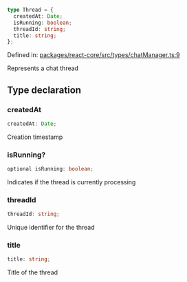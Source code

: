 ```ts
type Thread = {
  createdAt: Date;
  isRunning: boolean;
  threadId: string;
  title: string;
};
```

Defined in: [packages/react-core/src/types/chatManager.ts:9](https://github.com/thesysdev/crayon/blob/98ce97833eb11214d1a262c86636536d46fccc04/js/packages/react-core/src/types/chatManager.ts#L9)

Represents a chat thread

## Type declaration

### createdAt

```ts
createdAt: Date;
```

Creation timestamp

### isRunning?

```ts
optional isRunning: boolean;
```

Indicates if the thread is currently processing

### threadId

```ts
threadId: string;
```

Unique identifier for the thread

### title

```ts
title: string;
```

Title of the thread
